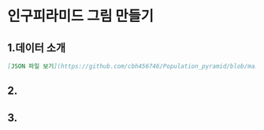 # 인구피라미드 그림 만들기

## 1.데이터 소개

```md
[JSON 파일 보기](https://github.com/cbh456746/Population_pyramid/blob/main/japan_population.json)
```


## 2.


## 3.

